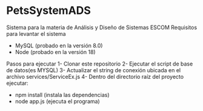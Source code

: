 # PetsSystemADS
Sistema para la materia de Análisis y Diseño de Sistemas ESCOM
Requisitos para levantar el sistema
- MySQL (probado en la versión 8.0)
- Node (probado en la versión 18)

Pasos para ejecutar
1- Clonar este repositorio
2- Ejecutar el script de base de datos(es MYSQL)
3- Actualizar el string de conexión ubicada en el archivo services/ServiceEx.js
4- Dentro del directorio raíz del proyecto ejecutar:
  - npm install (instala las dependencias)
  - node app.js (ejecuta el programa)

